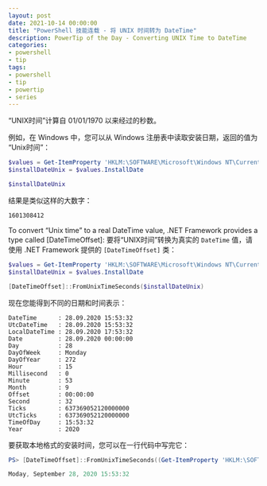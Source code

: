 ```yaml
---
layout: post
date: 2021-10-14 00:00:00
title: "PowerShell 技能连载 - 将 UNIX 时间转为 DateTime"
description: PowerTip of the Day - Converting UNIX Time to DateTime
categories:
- powershell
- tip
tags:
- powershell
- tip
- powertip
- series
---
```

“UNIX时间”计算自 01/01/1970 以来经过的秒数。

例如，在 Windows 中，您可以从 Windows 注册表中读取安装日期，返回的值为 “Unix时间”：

```powershell
$values = Get-ItemProperty 'HKLM:\SOFTWARE\Microsoft\Windows NT\CurrentVersion'
$installDateUnix = $values.InstallDate

$installDateUnix
```

结果是类似这样的大数字：

    1601308412


To convert “Unix time” to a real DateTime value, .NET Framework provides a type called [DateTimeOffset]:
要将“UNIX时间”转换为真实的 `DateTime` 值，请使用 .NET Framework 提供的 `[DateTimeOffset]` 类：

```powershell
$values = Get-ItemProperty 'HKLM:\SOFTWARE\Microsoft\Windows NT\CurrentVersion'
$installDateUnix = $values.InstallDate

[DateTimeOffset]::FromUnixTimeSeconds($installDateUnix)
```

现在您能得到不同的日期和时间表示：

    DateTime      : 28.09.2020 15:53:32
    UtcDateTime   : 28.09.2020 15:53:32
    LocalDateTime : 28.09.2020 17:53:32
    Date          : 28.09.2020 00:00:00
    Day           : 28
    DayOfWeek     : Monday
    DayOfYear     : 272
    Hour          : 15
    Millisecond   : 0
    Minute        : 53
    Month         : 9
    Offset        : 00:00:00
    Second        : 32
    Ticks         : 637369052120000000
    UtcTicks      : 637369052120000000
    TimeOfDay     : 15:53:32
    Year          : 2020

要获取本地格式的安装时间，您可以在一行代码中写完它：

```powershell
PS> [DateTimeOffset]::FromUnixTimeSeconds((Get-ItemProperty 'HKLM:\SOFTWARE\Microsoft\Windows NT\CurrentVersion').InstallDate).DateTime

Moday, September 28, 2020 15:53:32
```

<!--本文国际来源：[Converting UNIX Time to DateTime](https://community.idera.com/database-tools/powershell/powertips/b/tips/posts/converting-unix-time-to-datetime)-->

